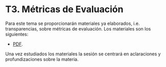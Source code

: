 
T3. Métricas de Evaluación
====================================

Para este tema se proporcionarán materiales ya elaborados, i.e. transparencias, sobre métricas de evaluación.
Los materiales son los siguientes:

- [PDF](https://drive.google.com/file/d/1MumdvRAz4kF4TnBsiCiSmdJ8A5bOKbSa/view?usp=sharing).

Una vez estudiados los materiales la sesión se centrará en aclaraciones y profundizaciones sobre la materia.
